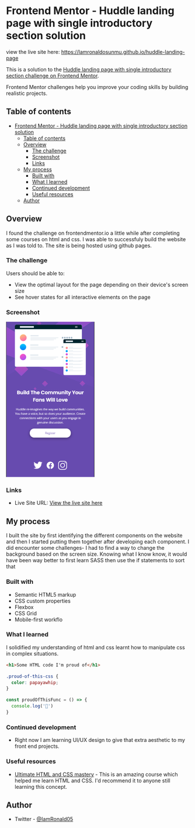 # Frontend Mentor - Huddle landing page with single introductory section solution

view the live site here: https://Iamronaldosunmu.github.io/huddle-landing-page


This is a solution to the [Huddle landing page with single introductory section challenge on Frontend Mentor](https://www.frontendmentor.io/challenges/huddle-landing-page-with-a-single-introductory-section-B_2Wvxgi0). 

Frontend Mentor challenges help you improve your coding skills by building realistic projects. 

## Table of contents

- [Frontend Mentor - Huddle landing page with single introductory section solution](#frontend-mentor---huddle-landing-page-with-single-introductory-section-solution)
  - [Table of contents](#table-of-contents)
  - [Overview](#overview)
    - [The challenge](#the-challenge)
    - [Screenshot](#screenshot)
    - [Links](#links)
  - [My process](#my-process)
    - [Built with](#built-with)
    - [What I learned](#what-i-learned)
    - [Continued development](#continued-development)
    - [Useful resources](#useful-resources)
  - [Author](#author)


## Overview
I found the challenge on frontendmentor.io a little while after completing some courses on html and css.
I was able to successfuly build the website as I was told to.
The site is being hosted using github pages.

### The challenge

Users should be able to:

- View the optimal layout for the page depending on their device's screen size
- See hover states for all interactive elements on the page

### Screenshot

![](dist/screenshot.PNG)


### Links

- Live Site URL: [View the live site here](https://Iamronaldosunmu.github.io/huddle-landing-page)

## My process
I built the site by first identifying the different components on the website and then I started putting them together after developing each component. 
I did encounter some challenges- I had to find a way to change the background based on the screen size. Knowing what I know know, it would have been way better to first learn SASS then use the if statements to sort that
### Built with

- Semantic HTML5 markup
- CSS custom properties
- Flexbox
- CSS Grid
- Mobile-first workflo
### What I learned

I solidified my understanding of html and css learnt how to manipulate css in complex situations.

```html
<h1>Some HTML code I'm proud of</h1>
```
```css
.proud-of-this-css {
  color: papayawhip;
}
```
```js
const proudOfThisFunc = () => {
  console.log('🎉')
}
```

### Continued development
- Right now I am learning UI/UX design to give that extra aesthetic to my front end projects.

### Useful resources

- [Ultimate HTML and CSS mastery](https://www.codewithmosh.com) - This is an amazing course which helped me learn HTML and CSS. I'd recommend it to anyone still learning this concept.
## Author

- Twitter - [@IamRonald05](https://www.twitter.com/IamRonald05)
